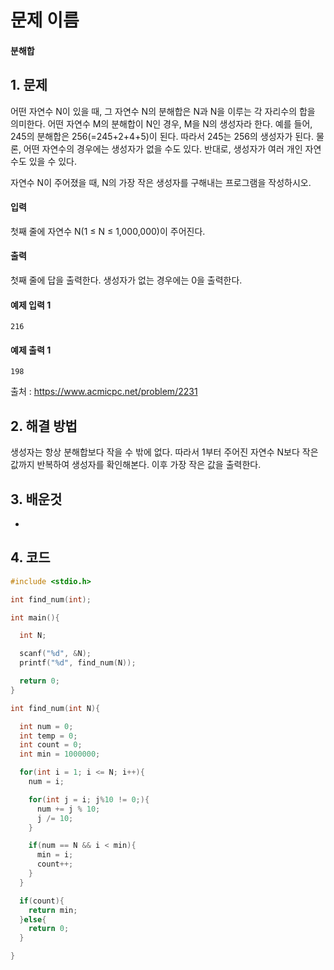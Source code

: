 # 문제 이름
#### 분해합
## 1. 문제

어떤 자연수 N이 있을 때, 그 자연수 N의 분해합은 N과 N을 이루는 각 자리수의 합을 의미한다. 어떤 자연수 M의 분해합이 N인 경우, M을 N의 생성자라 한다. 예를 들어, 245의 분해합은 256(=245+2+4+5)이 된다. 따라서 245는 256의 생성자가 된다. 물론, 어떤 자연수의 경우에는 생성자가 없을 수도 있다. 반대로, 생성자가 여러 개인 자연수도 있을 수 있다.

자연수 N이 주어졌을 때, N의 가장 작은 생성자를 구해내는 프로그램을 작성하시오.

#### 입력

첫째 줄에 자연수 N(1 ≤ N ≤ 1,000,000)이 주어진다.

#### 출력

첫째 줄에 답을 출력한다. 생성자가 없는 경우에는 0을 출력한다.

#### 예제 입력 1
```
216
```

#### 예제 출력 1
```
198
```

출처 : https://www.acmicpc.net/problem/2231

## 2. 해결 방법
생성자는 항상 분해합보다 작을 수 밖에 없다. 따라서 1부터 주어진 자연수 N보다 작은 값까지 반복하여 생성자를 확인해본다. 이후 가장 작은 값을 출력한다.

## 3. 배운것
-

## 4. 코드

```C++
#include <stdio.h>

int find_num(int);

int main(){

  int N;

  scanf("%d", &N);
  printf("%d", find_num(N));

  return 0;
}

int find_num(int N){

  int num = 0;
  int temp = 0;
  int count = 0;
  int min = 1000000;

  for(int i = 1; i <= N; i++){
    num = i;

    for(int j = i; j%10 != 0;){
      num += j % 10;
      j /= 10;
    }

    if(num == N && i < min){
      min = i;
      count++;
    }
  }

  if(count){
    return min;
  }else{
    return 0;
  }

}
```